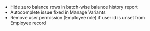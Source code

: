 - Hide zero balance rows in batch-wise balance history report
- Autocomplete issue fixed in Manage Variants
- Remove user permission (Employee role) if user id is unset from Employee record